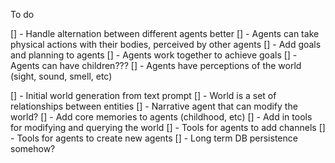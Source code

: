 To do

[] - Handle alternation between different agents better
[] - Agents can take physical actions with their bodies, perceived by other agents
[] - Add goals and planning to agents
[] - Agents work together to achieve goals
[] - Agents can have children???
[] - Agents have perceptions of the world (sight, sound, smell, etc)

[] - Initial world generation from text prompt
[] - World is a set of relationships between entities
[] - Narrative agent that can modify the world?
[] - Add core memories to agents (childhood, etc)
[] - Add in tools for modifying and querying the world
[] - Tools for agents to add channels
[] - Tools for agents to create new agents
[] - Long term DB persistence somehow?
